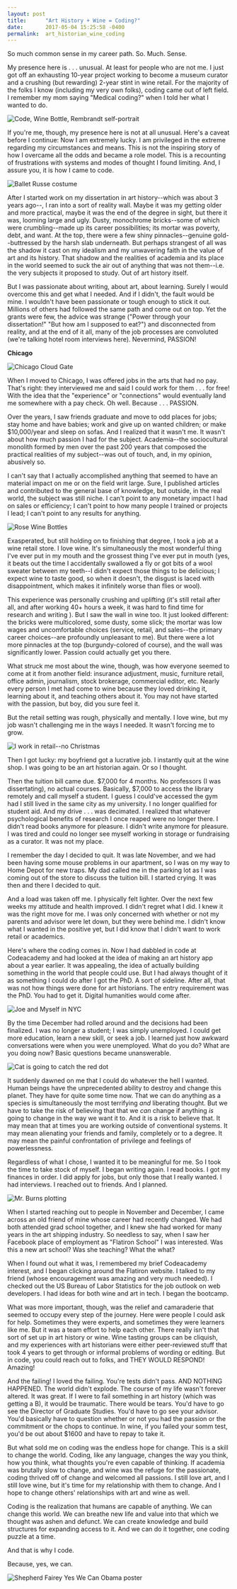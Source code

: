 ```yaml
---
layout: post
title:      "Art History + Wine = Coding?"
date:       2017-05-04 15:25:58 -0400
permalink:  art_historian_wine_coding
---
```


So much common sense in my career path. So. Much. Sense.

My presence here is . . . unusual. At least for people who are not me. I just got off an exhausting 10-year project working to become a museum curator and a crushing (but rewarding) 2-year stint in wine retail. For the majority of the folks I know (including my very own folks), coding came out of left field. I remember my mom saying "Medical coding?" when I told her what I wanted to do.

![Code, Wine Bottle, Rembrandt self-portrait](http://i.imgur.com/L843jER.jpg)

If you're me, though, my presence here is not at all unusual. Here's a caveat before I continue: Now I am extremely lucky. I am privileged in the extreme regarding my circumstances and means. This is not the inspiring story of how I overcame all the odds and became a role model. This is a recounting of frustrations with systems and modes of thought I found limiting. And, I assure you, it is how I came to code.

![Ballet Russe costume](http://i.imgur.com/PaJE8xv.jpg)

After I started work on my dissertation in art history--which was about 3 years ago--, I ran into a sort of reality wall. Maybe it was my getting older and more practical, maybe it was the end of the degree in sight, but there it was, looming large and ugly. Dusty, monochrome bricks--some of which were crumbling--made up its career possibilities; its mortar was poverty, debt, and want. At the top, there were a few shiny pinnacles--genuine gold--buttressed by the harsh slab underneath. But perhaps strangest of all was the shadow it cast on my idealism and my unwavering faith in the value of art and its history. That shadow and the realities of academia and its place in the world seemed to suck the air out of anything that was not them--i.e. the very subjects it proposed to study. Out of art history itself.

But I was passionate about writing, about art, about learning. Surely I would overcome this and get what I needed. And if I didn't, the fault would be mine. I wouldn't have been passionate or tough enough to stick it out. Millions of others had followed the same path and come out on top. Yet the grants were few, the advice was strange ("Power through your dissertation!" "But how am I supposed to eat?") and disconnected from reality, and at the end of it all, many of the job processes are convoluted (we're talking hotel room interviews here). Nevermind, PASSION!

**Chicago**

![Chicago Cloud Gate](https://tctechcrunch2011.files.wordpress.com/2015/02/chicago.jpg)

When I moved to Chicago, I was offered jobs in the arts that had no pay. That's right: they interviewed me and said I could work for them . . . for free! With the idea that the "experience" or "connections" would eventually land me somewhere with a pay check. Oh well. Because . . . PASSION.

Over the years, I saw friends graduate and move to odd places for jobs; stay home and have babies; work and give up on wanted children; or make $10,000/year and sleep on sofas. And I realized that it wasn't me. It wasn't about how much passion I had for the subject. Academia--the sociocultural monolith formed by men over the past 200 years that composed the practical realities of my subject--was out of touch, and, in my opinion, abusively so.

 I can't say that I actually accomplished anything that seemed to have an material impact on me or on the field writ large. Sure, I published articles and contributed to the general base of knowledge, but outside, in the real world, the subject was still niche. I can't point to any monetary impact I had on sales or efficiency; I can't point to how many people I trained or projects I lead; I can't point to any results for anything.

![Rose Wine Bottles](http://i.imgur.com/kFdFUiW.jpg)

Exasperated, but still holding on to finishing that degree, I took a job at a wine retail store. I love wine. It's simultaneously the most wonderful thing I've ever put in my mouth and the grossest thing I've ever put in mouth (yes, it beats out the time I accidentally swallowed a fly or got bits of a wool sweater between my teeth--I didn't expect those things to be delicious; I expect wine to taste good, so when it doesn't, the disgust is laced with disappointment, which makes it infinitely worse than flies or wool).

This experience was personally crushing and uplifting (it's still retail after all, and after working 40+ hours a week, it was hard to find time for research and writing ). But I saw the wall in wine too. It just looked different: the bricks were multicolored, some dusty, some slick; the mortar was low wages and uncomfortable choices (service, retail, and sales--the primary career choices--are  profoundly unpleasant to me). But there were a lot more pinnacles at the top (burgundy-colored of course), and the wall was significantly lower. Passion could actually get you there.

What struck me most about the wine, though, was how everyone seemed to come at it from another field: insurance adjustment, music, furniture retail, office admin, journalism, stock brokerage, commercial editor, etc. Nearly every person I met had come to wine because they loved drinking it, learning about it, and teaching others about it. You may not have started with the passion, but boy, did you sure feel it.

But the retail setting was rough, physically and mentally. I love wine, but my job wasn't challenging me in the ways I needed. It wasn't forcing me to grow.

![I work in retail--no Christmas](https://s-media-cache-ak0.pinimg.com/736x/45/7e/87/457e8752024ed89abbac5e58c5288a73.jpg)

Then I got lucky: my boyfriend got a lucrative job. I instantly quit at the wine shop. I was going to be an art historian again.
Or so I thought.

Then the tuition bill came due. $7,000 for 4 months. No professors (I was dissertating), no actual courses. Basically, $7,000 to access the library remotely and call myself a student. I guess I could've accessed the gym had I still lived in the same city as my university. I no longer qualified for student aid. And my drive . . . was decimated. I realized that whatever psychological benefits of research I once reaped were no longer there. I didn't read books anymore for pleasure. I didn't write anymore for pleasure. I was tired and could no longer see myself working in storage or fundraising as a curator. It was not my place.

I remember the day I decided to quit. It was late November, and we had been having some mouse problems in our apartment, so I was on my way to Home Depot for new traps. My dad called me in the parking lot as I was coming out of the store to discuss the tuition bill. I started crying. It was then and there I decided to quit.

And a load was taken off me. I physically felt lighter. Over the next few weeks my attitude and health improved.  I didn't regret what I did. I knew it was the right move for me. I was only concerned with whether or not my parents and advisor were let down, but they were behind me. I didn't know what I wanted in the positive yet, but I did know that I didn't want to work retail or academics.

Here's where the coding comes in. Now I had dabbled in code at Codeacademy and had looked at the idea of making an art history app about a year earlier. It was appealing, the idea of actually building something in the world that people could use. But I had always thought of it as something I could do after I got the PhD. A sort of sideline. After all, that was not how things were done for art historians. The entry requirement was the PhD. You had to get it. Digital humanities would come after.

![Joe and Myself in NYC](http://i.imgur.com/XHc5O2z.jpg)

By the time December had rolled around and the decisions had been finalized. I was no longer a student; I was simply unemployed. I could get more education, learn a new skill, or seek a job. I learned just how awkward conversations were when you were unemployed. What do you do? What are you doing now? Basic questions became unanswerable.

![Cat is going to catch the red dot](http://www.sunnyskyz.com/images/webpics/8s2nf-reddot.jpg)

It suddenly dawned on me that I could do whatever the hell I wanted. Human beings have the unprecedented ability to destroy and change this planet. They have for quite some time now. That we can do anything as a species is simultaneously the most terrifying *and* liberating thought. But we have to take the risk of believing that that we *can* change if anything *is* going to change in the way we want it to. And it is a risk to believe that. It may mean that at times you are working outside of conventional systems. It may mean alienating your friends and family, completely or to a degree. It may mean the painful confrontation of privilege and feelings of powerlessness.

Regardless of what I chose, I wanted it to be meaningful for me. So I took the time to take stock of myself. I began writing again. I read books. I got my finances in order. I did apply for jobs, but only those that I really wanted. I had interviews. I reached out to friends. And I planned.

![Mr. Burns plotting](https://media.giphy.com/media/10rsLtGrOcCR0s/giphy.gif)

When I started reaching out to people in November and December, I came across an old friend of mine whose career had recently changed. We had both attended grad school together, and I knew she had worked for many years in the art shipping industry. So needless to say, when I saw her Facebook place of employment as "Flatiron School" I was interested. Was this a new art school? Was she teaching? What the what?

When I found out what it was, I remembered my brief Codeacademy interest, and I began clicking around the Flatiron website. I talked to my friend (whose encouragement was amazing and very much needed). I checked out the US Bureau of Labor Statistics for the job outlook on web developers. I had ideas for both wine and art in tech. I began the bootcamp.

What was more important, though, was the relief and camaraderie that seemed to occupy every step of the journey. Here were people I could ask for help. Sometimes they were experts, and sometimes they were learners like me. But it was a team effort to help each other. There really isn't that sort of set up in art history or wine. Wine tasting groups can be cliquish, and my experiences with art historians were either peer-reviewed stuff that took 4 years to get through or informal problems of wording or editing. But in code, you could reach out to folks, and THEY WOULD RESPOND! Amazing!

And the failing! I loved the failing. You're tests didn't pass. AND NOTHING HAPPENED. The world didn't explode. The course of my life wasn't forever altered. It was great. If I were to fail something in art history (which was getting a B), it would be traumatic. There would be tears. You'd have to go see the Director of Graduate Studies. You'd have to go see your advisor. You'd basically have to question whether or not you had the passion or the commitment or the chops to continue. In wine, if you failed your somm test, you'd be out about $1600 and have to repay to take it.

But what sold me on coding was the endless hope for change. This is a skill to change the world. Coding, like any language, changes the way you think, how you think, what thoughts you're even capable of thinking. If academia was brutally slow to change, and wine was the refuge for the passionate, coding thrived off of change and welcomed all passions. I still love art, and I still love wine, but it's time for my relationship with them to change. And I hope to change others' relationships with art and wine as well.

Coding is the realization that humans are capable of anything. We can change this world. We can breathe new life and value into that which we thought was ashen and defunct. We can create knowledge and build structures for expanding access to it. And we can do it together, one coding puzzle at a time.

And that is why I code.

Because, yes, we can.

![Shepherd Fairey Yes We Can Obama poster](https://s-media-cache-ak0.pinimg.com/736x/03/0e/03/030e036a9b8e0ceaff3c9a631008f51d.jpg)
